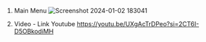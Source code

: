 1. Main Menu
   ![Screenshot 2024-01-02 183041](https://github.com/Dianalathifa/UAS_GAME-DEVELOPMENT_V3922016_Diana-Lathifa/assets/121172215/dc6dcc0d-1fd9-49bc-bc21-9d78a714699f)
   
2. Video - Link Youtube
   https://youtu.be/UXgAcTrDPeo?si=2CT6I-D5OBkodiMH
